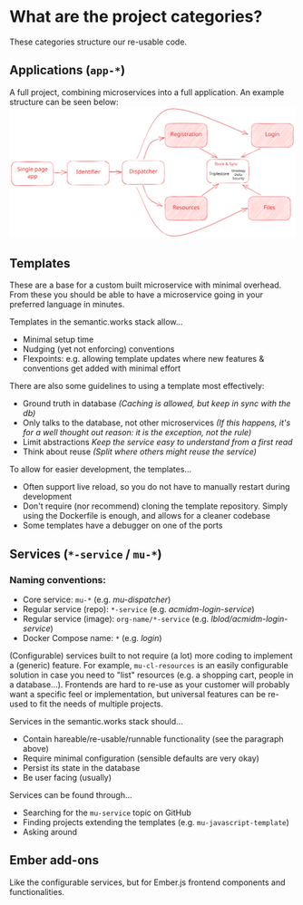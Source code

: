 # What are the project categories?
These categories structure our re-usable code.


## Applications (`app-*`)
A full project, combining microservices into a full application. An example structure can be seen below:
![A flow chart. Single Page App points to Identifier, Identifier to Dispatcher. Dispatcher points to 4 differently coloured blocks: they say Registration, Login, Resources, and Files. These all point towards a regular coloured block in between them. This block says Store & Sync, and it contains a Triplestore header, under which Ontology, Delta and Security are noted](../../assets/simple-mental-model-advanced.excalidraw.svg)

## Templates
These are a base for a custom built microservice with minimal overhead. From these you should be able to have a microservice going in your preferred language in minutes.

Templates in the semantic.works stack allow...
- Minimal setup time
- Nudging (yet not enforcing) conventions
- Flexpoints: e.g. allowing template updates where new features & conventions get added with minimal effort 

There are also some guidelines to using a template most effectively:
- Ground truth in database
    *(Caching is allowed, but keep in sync with the db)*
- Only talks to the database, not other microservices
    *(If this happens, it's for a well thought out reason: it is the exception, not the rule)*
- Limit abstractions
    *Keep the service easy to understand from a first read*
- Think about reuse
    *(Split where others might reuse the service)*


To allow for easier development, the templates...
- Often support live reload, so you do not have to manually restart during development
- Don't require (nor recommend) cloning the template repository. Simply using the Dockerfile is enough, and allows for a cleaner codebase
- Some templates have a debugger on one of the ports


## Services (`*-service` / `mu-*`)
### Naming conventions:
- Core service: `mu-*` (e.g. *mu-dispatcher*)
- Regular service (repo): `*-service` (e.g. *acmidm-login-service*)
- Regular service (image): `org-name/*-service` (e.g. *lblod/acmidm-login-service*)
- Docker Compose name: `*` (e.g. *login*)

(Configurable) services built to not require (a lot) more coding to implement a (generic) feature. For example, `mu-cl-resources` is an easily configurable solution in case you need to "list" resources (e.g. a shopping cart, people in a database...). Frontends are hard to re-use as your customer will probably want a specific feel or implementation, but universal features can be re-used to fit the needs of multiple projects.

Services in the semantic.works stack should...
- Contain hareable/re-usable/runnable functionality (see the paragraph above)
- Require minimal configuration (sensible defaults are very okay)
- Persist its state in the database
- Be user facing (usually)

Services can be found through...
- Searching for the `mu-service` topic on GitHub
- Finding projects extending the templates (e.g. `mu-javascript-template`)
- Asking around


## Ember add-ons
Like the configurable services, but for Ember.js frontend components and functionalities.

